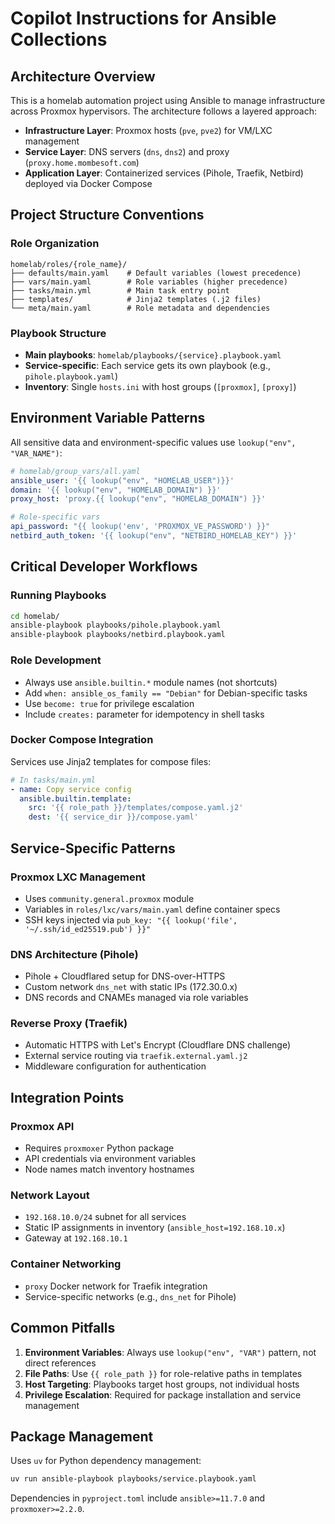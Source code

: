 # Copilot Instructions for Ansible Collections

## Architecture Overview

This is a homelab automation project using Ansible to manage infrastructure across Proxmox hypervisors. The architecture follows a layered approach:

- **Infrastructure Layer**: Proxmox hosts (`pve`, `pve2`) for VM/LXC management
- **Service Layer**: DNS servers (`dns`, `dns2`) and proxy (`proxy.home.mombesoft.com`)
- **Application Layer**: Containerized services (Pihole, Traefik, Netbird) deployed via Docker Compose

## Project Structure Conventions

### Role Organization

```
homelab/roles/{role_name}/
├── defaults/main.yaml    # Default variables (lowest precedence)
├── vars/main.yaml        # Role variables (higher precedence)
├── tasks/main.yml        # Main task entry point
├── templates/            # Jinja2 templates (.j2 files)
└── meta/main.yaml        # Role metadata and dependencies
```

### Playbook Structure

- **Main playbooks**: `homelab/playbooks/{service}.playbook.yaml`
- **Service-specific**: Each service gets its own playbook (e.g., `pihole.playbook.yaml`)
- **Inventory**: Single `hosts.ini` with host groups (`[proxmox]`, `[proxy]`)

## Environment Variable Patterns

All sensitive data and environment-specific values use `lookup("env", "VAR_NAME")`:

```yaml
# homelab/group_vars/all.yaml
ansible_user: '{{ lookup("env", "HOMELAB_USER")}}'
domain: '{{ lookup("env", "HOMELAB_DOMAIN") }}'
proxy_host: 'proxy.{{ lookup("env", "HOMELAB_DOMAIN") }}'

# Role-specific vars
api_password: "{{ lookup('env', 'PROXMOX_VE_PASSWORD') }}"
netbird_auth_token: '{{ lookup("env", "NETBIRD_HOMELAB_KEY") }}'
```

## Critical Developer Workflows

### Running Playbooks

```bash
cd homelab/
ansible-playbook playbooks/pihole.playbook.yaml
ansible-playbook playbooks/netbird.playbook.yaml
```

### Role Development

- Always use `ansible.builtin.*` module names (not shortcuts)
- Add `when: ansible_os_family == "Debian"` for Debian-specific tasks
- Use `become: true` for privilege escalation
- Include `creates:` parameter for idempotency in shell tasks

### Docker Compose Integration

Services use Jinja2 templates for compose files:

```yaml
# In tasks/main.yml
- name: Copy service config
  ansible.builtin.template:
    src: '{{ role_path }}/templates/compose.yaml.j2'
    dest: '{{ service_dir }}/compose.yaml'
```

## Service-Specific Patterns

### Proxmox LXC Management

- Uses `community.general.proxmox` module
- Variables in `roles/lxc/vars/main.yaml` define container specs
- SSH keys injected via `pub_key: "{{ lookup('file', '~/.ssh/id_ed25519.pub') }}"`

### DNS Architecture (Pihole)

- Pihole + Cloudflared setup for DNS-over-HTTPS
- Custom network `dns_net` with static IPs (172.30.0.x)
- DNS records and CNAMEs managed via role variables

### Reverse Proxy (Traefik)

- Automatic HTTPS with Let's Encrypt (Cloudflare DNS challenge)
- External service routing via `traefik.external.yaml.j2`
- Middleware configuration for authentication

## Integration Points

### Proxmox API

- Requires `proxmoxer` Python package
- API credentials via environment variables
- Node names match inventory hostnames

### Network Layout

- `192.168.10.0/24` subnet for all services
- Static IP assignments in inventory (`ansible_host=192.168.10.x`)
- Gateway at `192.168.10.1`

### Container Networking

- `proxy` Docker network for Traefik integration
- Service-specific networks (e.g., `dns_net` for Pihole)

## Common Pitfalls

1. **Environment Variables**: Always use `lookup("env", "VAR")` pattern, not direct references
2. **File Paths**: Use `{{ role_path }}` for role-relative paths in templates
3. **Host Targeting**: Playbooks target host groups, not individual hosts
4. **Privilege Escalation**: Required for package installation and service management

## Package Management

Uses `uv` for Python dependency management:

```bash
uv run ansible-playbook playbooks/service.playbook.yaml
```

Dependencies in `pyproject.toml` include `ansible>=11.7.0` and `proxmoxer>=2.2.0`.
